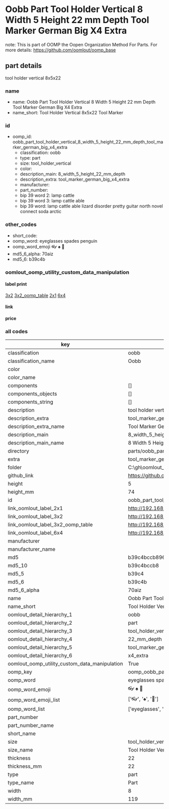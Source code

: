 # Oobb Part Tool Holder Vertical 8 Width 5 Height 22 mm Depth Tool Marker German Big X4 Extra  

note: This is part of OOMP the Oopen Organization Method For Parts. For more details: https://github.com/oomlout/oomp_base

##  part details
  



tool holder vertical 8x5x22



### name
* name: Oobb Part Tool Holder Vertical 8 Width 5 Height 22 mm Depth Tool Marker German Big X4 Extra
* name_short: Tool Holder Vertical 8x5x22 Tool Marker
### id
* oomp_id: oobb_part_tool_holder_vertical_8_width_5_height_22_mm_depth_tool_marker_german_big_x4_extra
  * classification: oobb
  * type: part
  * size: tool_holder_vertical
  * color: 
  * description_main: 8_width_5_height_22_mm_depth
  * description_extra: tool_marker_german_big_x4_extra
  * manufacturer: 
  * part_number: 
  * bip 39 word 2: lamp cattle
  * bip 39 word 3: lamp cattle able
  * bip 39 word: lamp cattle able lizard disorder pretty guitar north novel connect soda arctic

### other_codes
* short_code: 
* oomp_word: eyeglasses spades penguin
* oomp_word_emoji :eyeglasses: :spades: :penguin:
* md5_6_alpha: 70aiz
* md5_6: b39c4b






### oomlout_oomp_utility_custom_data_manipulation
#### label print
[3x2](http://192.168.1.245:1112/?label=oomp%2070aiz)
[3x2_oomp_table](http://192.168.1.108:1112/?label=oomp%2070aiz)
[2x1](http://192.168.1.242:1112/?label=oomp%2070aiz)
[6x4](http://192.168.1.55:1112/?label=oomp%2070aiz)    

#### link

                              

#### price







### all codes 
| key | value |  
| --- | --- |  
| classification | oobb |  
| classification_name | Oobb |  
| color |  |  
| color_name |  |  
| components | [] |  
| components_objects | [] |  
| components_string | [] |  
| description | tool holder vertical 8x5x22 |  
| description_extra | tool_marker_german_big_x4_extra |  
| description_extra_name | Tool Marker German Big X4 Extra |  
| description_main | 8_width_5_height_22_mm_depth |  
| description_main_name | 8 Width 5 Height 22 mm Depth |  
| directory | parts/oobb_part_tool_holder_vertical_8_width_5_height_22_mm_depth_tool_marker_german_big_x4_extra |  
| extra | tool_marker_german_big_x4 |  
| folder | C:\gh\oomlout_oobb_version_4_generated_parts\things\oobb_part_tool_holder_vertical_8_width_5_height_22_mm_depth_tool_marker_german_big_x4_extra |  
| github_link | https://github.com/oomlout/oomlout_oomp_part_src/tree/main/parts/oobb_part_tool_holder_vertical_8_width_5_height_22_mm_depth_tool_marker_german_big_x4_extra |  
| height | 5 |  
| height_mm | 74 |  
| id | oobb_part_tool_holder_vertical_8_width_5_height_22_mm_depth_tool_marker_german_big_x4_extra |  
| link_oomlout_label_2x1 | http://192.168.1.242:1112/?label=oomp%2070aiz |  
| link_oomlout_label_3x2 | http://192.168.1.245:1112/?label=oomp%2070aiz |  
| link_oomlout_label_3x2_oomp_table | http://192.168.1.108:1112/?label=oomp%2070aiz |  
| link_oomlout_label_6x4 | http://192.168.1.55:1112/?label=oomp%2070aiz |  
| manufacturer |  |  
| manufacturer_name |  |  
| md5 | b39c4bccb8964cfaa89fb82c008913e6 |  
| md5_10 | b39c4bccb8 |  
| md5_5 | b39c4 |  
| md5_6 | b39c4b |  
| md5_6_alpha | 70aiz |  
| name | Oobb Part Tool Holder Vertical 8 Width 5 Height 22 mm Depth Tool Marker German Big X4 Extra |  
| name_short | Tool Holder Vertical 8x5x22 Tool Marker |  
| oomlout_detail_hierarchy_1 | oobb |  
| oomlout_detail_hierarchy_2 | part |  
| oomlout_detail_hierarchy_3 | tool_holder_vertical |  
| oomlout_detail_hierarchy_4 | 22_mm_depth |  
| oomlout_detail_hierarchy_5 | tool_marker_german_big |  
| oomlout_detail_hierarchy_6 | x4_extra |  
| oomlout_oomp_utility_custom_data_manipulation | True |  
| oomp_key | oomp_oobb_part_tool_holder_vertical_8_width_5_height_22_mm_depth_tool_marker_german_big_x4_extra |  
| oomp_word | eyeglasses spades penguin |  
| oomp_word_emoji | :eyeglasses: :spades: :penguin: |  
| oomp_word_emoji_list | [':eyeglasses:', ':spades:', ':penguin:'] |  
| oomp_word_list | ['eyeglasses', 'spades', 'penguin'] |  
| part_number |  |  
| part_number_name |  |  
| short_name |  |  
| size | tool_holder_vertical |  
| size_name | Tool Holder Vertical |  
| thickness | 22 |  
| thickness_mm | 22 |  
| type | part |  
| type_name | Part |  
| width | 8 |  
| width_mm | 119 |  
